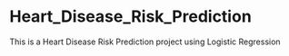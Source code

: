 # Heart_Disease_Risk_Prediction
This is a Heart Disease Risk Prediction project using Logistic Regression

